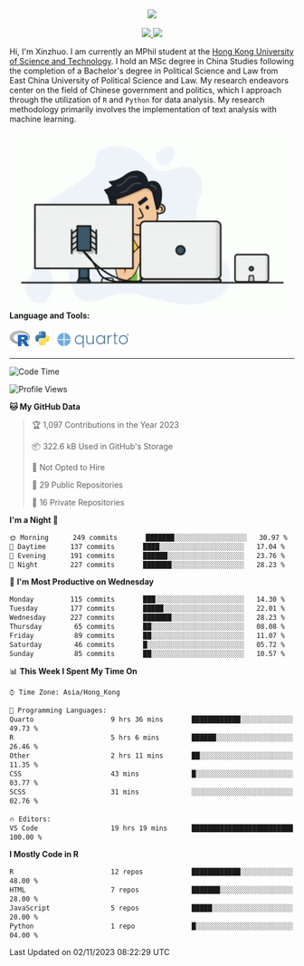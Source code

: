 <div align='center'>
<img src='https://readme-typing-svg.herokuapp.com?font=Lora&color=4d3900&center=true&lines=HKUST+Mphil+in+SOSC;Focus+on+China;Code+for+PoliSci'/>
</div>

<p align='center'>
 <a href
='https://www.linkedin.com/in/xinzhuo-huang-5161011ba/' target='_blank'>
        <img src='https://img.shields.io/badge/linkedin%20-%230077B5.svg?&style=for-the-badge&logo=linkedin&logoColor=white'/>
    </a>
 <a href='https://twitter.com/HsinchoH' target='_blank'>
        <img src='https://img.shields.io/badge/Twitter-1DA1F2?style=for-the-badge&logo=twitter&logoColor=white'/>
    </a>
    </p>
    
Hi, I'm Xinzhuo. I am currently an MPhil student at the [Hong Kong University of Science and Technology](https://sosc.hkust.edu.hk/node/613). I hold an MSc degree in China Studies following the completion of a Bachelor's degree in Political Science and Law from East China University of Political Science and Law. My research endeavors center on the field of Chinese government and politics, which I approach through the utilization of `R` and `Python` for data analysis. My research methodology primarily involves the implementation of text analysis with machine learning.




<img align='right' src="https://github.com/xinzhuohkust/xinzhuohkust/blob/main/programmer.gif" width="590">



**Language and Tools:**  

<code><img height="36" src="https://raw.githubusercontent.com/github/explore/80688e429a7d4ef2fca1e82350fe8e3517d3494d/topics/r/r.png"></code>
<code><img height="36" src="https://raw.githubusercontent.com/github/explore/80688e429a7d4ef2fca1e82350fe8e3517d3494d/topics/python/python.png"></code>
<code><img height="32" src="https://github.com/quarto-dev/quarto-r/blob/main/man/figures/quarto.png"></code>

---
<!--START_SECTION:waka-->
![Code Time](http://img.shields.io/badge/Code%20Time-1%2C087%20hrs%2024%20mins-blue)

![Profile Views](http://img.shields.io/badge/Profile%20Views-23-blue)

**🐱 My GitHub Data** 

> 🏆 1,097 Contributions in the Year 2023
 > 
> 📦 322.6 kB Used in GitHub's Storage 
 > 
> 🚫 Not Opted to Hire
 > 
> 📜 29 Public Repositories 
 > 
> 🔑 16 Private Repositories  
 > 
**I'm a Night 🦉** 

```text
🌞 Morning      249 commits       ███████░░░░░░░░░░░░░░░░░░   30.97 % 
🌆 Daytime      137 commits       ████░░░░░░░░░░░░░░░░░░░░░   17.04 % 
🌃 Evening      191 commits       ██████░░░░░░░░░░░░░░░░░░░   23.76 % 
🌙 Night        227 commits       ███████░░░░░░░░░░░░░░░░░░   28.23 % 

```
📅 **I'm Most Productive on Wednesday** 

```text
Monday         115 commits       ███░░░░░░░░░░░░░░░░░░░░░░   14.30 % 
Tuesday        177 commits       █████░░░░░░░░░░░░░░░░░░░░   22.01 % 
Wednesday      227 commits       ███████░░░░░░░░░░░░░░░░░░   28.23 % 
Thursday        65 commits       ██░░░░░░░░░░░░░░░░░░░░░░░   08.08 % 
Friday          89 commits       ██░░░░░░░░░░░░░░░░░░░░░░░   11.07 % 
Saturday        46 commits       █░░░░░░░░░░░░░░░░░░░░░░░░   05.72 % 
Sunday          85 commits       ██░░░░░░░░░░░░░░░░░░░░░░░   10.57 % 

```


📊 **This Week I Spent My Time On** 

```text
⌚︎ Time Zone: Asia/Hong_Kong

💬 Programming Languages: 
Quarto                   9 hrs 36 mins       ████████████░░░░░░░░░░░░░   49.73 % 
R                        5 hrs 6 mins        ██████░░░░░░░░░░░░░░░░░░░   26.46 % 
Other                    2 hrs 11 mins       ██░░░░░░░░░░░░░░░░░░░░░░░   11.35 % 
CSS                      43 mins             █░░░░░░░░░░░░░░░░░░░░░░░░   03.77 % 
SCSS                     31 mins             ░░░░░░░░░░░░░░░░░░░░░░░░░   02.76 % 

🔥 Editors: 
VS Code                  19 hrs 19 mins      █████████████████████████   100.00 % 

```

**I Mostly Code in R** 

```text
R                        12 repos            ████████████░░░░░░░░░░░░░   48.00 % 
HTML                     7 repos             ███████░░░░░░░░░░░░░░░░░░   28.00 % 
JavaScript               5 repos             █████░░░░░░░░░░░░░░░░░░░░   20.00 % 
Python                   1 repo              █░░░░░░░░░░░░░░░░░░░░░░░░   04.00 % 

```



 Last Updated on 02/11/2023 08:22:29 UTC
<!--END_SECTION:waka-->
    
    
    
    
    
    
    
    
